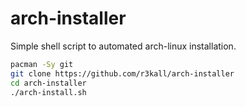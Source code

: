 # arch-installer
Simple shell script to automated arch-linux installation.

```bash
pacman -Sy git
git clone https://github.com/r3kall/arch-installer
cd arch-installer
./arch-install.sh
```
